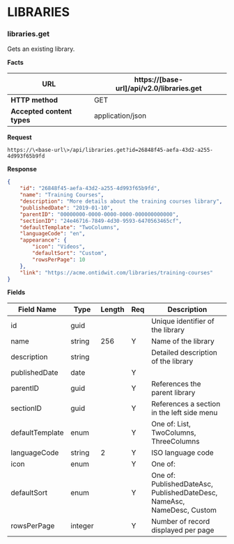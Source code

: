﻿**LIBRARIES**
=============

### libraries.get

Gets an existing library.

**Facts**

| **URL**                    |   https://[base-url]/api/v2.0/libraries.get |
|----------------------------|------------------|
| **HTTP method**            | GET              |
| **Accepted content types** | application/json |

**Request**


```text
https://\<base-url\>/api/libraries.get?id=26848f45-aefa-43d2-a255-4d993f65b9fd
```

**Response**

```json
{
    "id": "26848f45-aefa-43d2-a255-4d993f65b9fd",
    "name": "Training Courses",
    "description": "More details about the training courses library",
    "publishedDate": "2019-01-10",
    "parentID": "00000000-0000-0000-0000-000000000000",
    "sectionID": "24e46716-7849-4d30-9593-6470563465cf",
    "defaultTemplate": "TwoColumns",
    "languageCode": "en",
    "appearance": {
        "icon": "Videos",
        "defaultSort": "Custom",
        "rowsPerPage": 10
    },
    "link": "https://acme.ontidwit.com/libraries/training-courses"
}

```

**Fields**

| **Field Name**  | **Type** | **Length** | **Req** | **Description**                                                        |
|-----------------|----------|------------|---------|------------------------------------------------------------------------|
| id              | guid     |            |         | Unique identifier of the library                                       |
| name            | string   | 256        | Y       | Name of the library                                                    |
| description     | string   |            |         | Detailed description of the library                                    |
| publishedDate   | date     |            | Y       |                                                                        |
| parentID        | guid     |            | Y       | References the parent library                                          |
| sectionID       | guid     |            | Y       | References a section in the left side menu                             |
| defaultTemplate | enum     |            | Y       | One of: List, TwoColumns, ThreeColumns                                 |
| languageCode    | string   | 2          | Y       | ISO language code                                                      |
| icon            | enum     |            | Y       | One of:                                                                |
| defaultSort     | enum     |            | Y       | One of: PublishedDateAsc, PublishedDateDesc, NameAsc, NameDesc, Custom |
| rowsPerPage     | integer  |            | Y       | Number of record displayed per page                                    |


